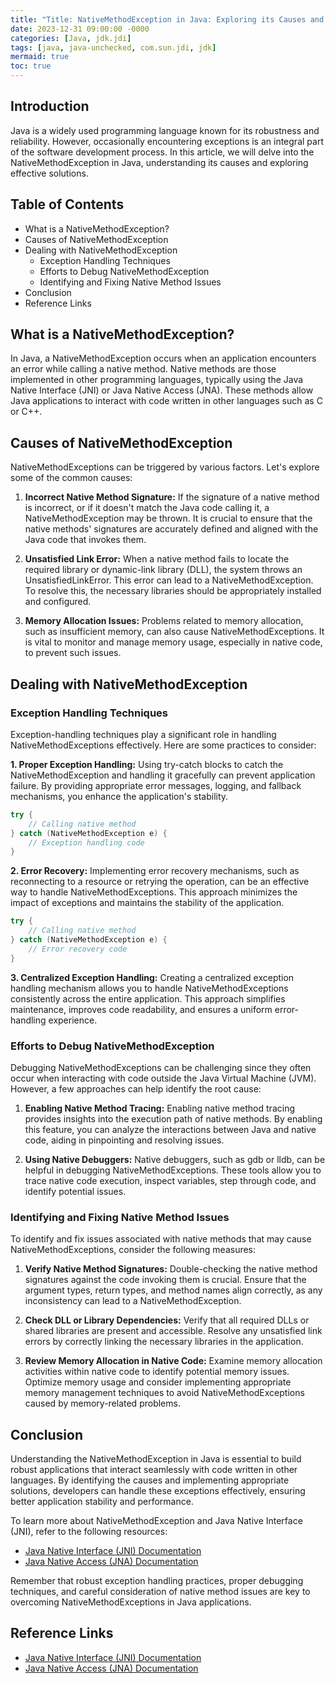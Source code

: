 ```yaml
---
title: "Title: NativeMethodException in Java: Exploring its Causes and Solutions"
date: 2023-12-31 09:00:00 -0000
categories: [Java, jdk.jdi]
tags: [java, java-unchecked, com.sun.jdi, jdk]
mermaid: true
toc: true
---
```



## Introduction
Java is a widely used programming language known for its robustness and reliability. However, occasionally encountering exceptions is an integral part of the software development process. In this article, we will delve into the NativeMethodException in Java, understanding its causes and exploring effective solutions. 

## Table of Contents
- What is a NativeMethodException?
- Causes of NativeMethodException
- Dealing with NativeMethodException
  - Exception Handling Techniques
  - Efforts to Debug NativeMethodException
  - Identifying and Fixing Native Method Issues
- Conclusion
- Reference Links

## What is a NativeMethodException?
In Java, a NativeMethodException occurs when an application encounters an error while calling a native method. Native methods are those implemented in other programming languages, typically using the Java Native Interface (JNI) or Java Native Access (JNA). These methods allow Java applications to interact with code written in other languages such as C or C++.

## Causes of NativeMethodException
NativeMethodExceptions can be triggered by various factors. Let's explore some of the common causes:

1. **Incorrect Native Method Signature:** If the signature of a native method is incorrect, or if it doesn't match the Java code calling it, a NativeMethodException may be thrown. It is crucial to ensure that the native methods' signatures are accurately defined and aligned with the Java code that invokes them.

2. **Unsatisfied Link Error:** When a native method fails to locate the required library or dynamic-link library (DLL), the system throws an UnsatisfiedLinkError. This error can lead to a NativeMethodException. To resolve this, the necessary libraries should be appropriately installed and configured.

3. **Memory Allocation Issues:** Problems related to memory allocation, such as insufficient memory, can also cause NativeMethodExceptions. It is vital to monitor and manage memory usage, especially in native code, to prevent such issues.

## Dealing with NativeMethodException

### Exception Handling Techniques
Exception-handling techniques play a significant role in handling NativeMethodExceptions effectively. Here are some practices to consider:

**1. Proper Exception Handling:** Using try-catch blocks to catch the NativeMethodException and handling it gracefully can prevent application failure. By providing appropriate error messages, logging, and fallback mechanisms, you enhance the application's stability.

```java
try {
    // Calling native method
} catch (NativeMethodException e) {
    // Exception handling code
}
```

**2. Error Recovery:** Implementing error recovery mechanisms, such as reconnecting to a resource or retrying the operation, can be an effective way to handle NativeMethodExceptions. This approach minimizes the impact of exceptions and maintains the stability of the application.

```java
try {
    // Calling native method
} catch (NativeMethodException e) {
    // Error recovery code
}
```

**3. Centralized Exception Handling:** Creating a centralized exception handling mechanism allows you to handle NativeMethodExceptions consistently across the entire application. This approach simplifies maintenance, improves code readability, and ensures a uniform error-handling experience.

### Efforts to Debug NativeMethodException
Debugging NativeMethodExceptions can be challenging since they often occur when interacting with code outside the Java Virtual Machine (JVM). However, a few approaches can help identify the root cause:

1. **Enabling Native Method Tracing:** Enabling native method tracing provides insights into the execution path of native methods. By enabling this feature, you can analyze the interactions between Java and native code, aiding in pinpointing and resolving issues.

2. **Using Native Debuggers:** Native debuggers, such as gdb or lldb, can be helpful in debugging NativeMethodExceptions. These tools allow you to trace native code execution, inspect variables, step through code, and identify potential issues.

### Identifying and Fixing Native Method Issues
To identify and fix issues associated with native methods that may cause NativeMethodExceptions, consider the following measures:

1. **Verify Native Method Signatures:** Double-checking the native method signatures against the code invoking them is crucial. Ensure that the argument types, return types, and method names align correctly, as any inconsistency can lead to a NativeMethodException.

2. **Check DLL or Library Dependencies:** Verify that all required DLLs or shared libraries are present and accessible. Resolve any unsatisfied link errors by correctly linking the necessary libraries in the application.

3. **Review Memory Allocation in Native Code:** Examine memory allocation activities within native code to identify potential memory issues. Optimize memory usage and consider implementing appropriate memory management techniques to avoid NativeMethodExceptions caused by memory-related problems.

## Conclusion
Understanding the NativeMethodException in Java is essential to build robust applications that interact seamlessly with code written in other languages. By identifying the causes and implementing appropriate solutions, developers can handle these exceptions effectively, ensuring better application stability and performance.

To learn more about NativeMethodException and Java Native Interface (JNI), refer to the following resources:

- [Java Native Interface (JNI) Documentation](https://docs.oracle.com/en/java/javase/15/docs/specs/jni/index.html)
- [Java Native Access (JNA) Documentation](https://github.com/java-native-access/jna)

Remember that robust exception handling practices, proper debugging techniques, and careful consideration of native method issues are key to overcoming NativeMethodExceptions in Java applications.

## Reference Links
- [Java Native Interface (JNI) Documentation](https://docs.oracle.com/en/java/javase/15/docs/specs/jni/index.html)
- [Java Native Access (JNA) Documentation](https://github.com/java-native-access/jna)